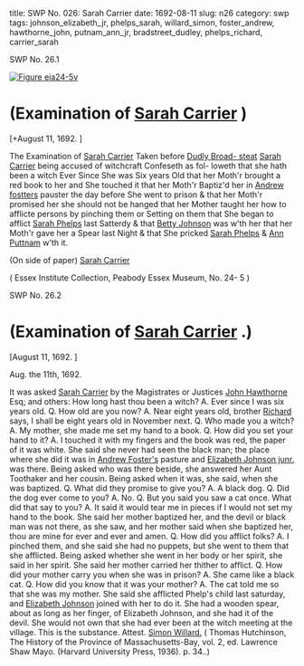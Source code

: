 title: SWP No. 026: Sarah Carrier
date: 1692-08-11
slug: n26
category: swp
tags: johnson_elizabeth_jr, phelps_sarah, willard_simon, foster_andrew, hawthorne_john, putnam_ann_jr, bradstreet_dudley, phelps_richard, carrier_sarah




<div markdown class="doc" id="n26.1">

<div class="doc_id">SWP No. 26.1</div>



<span markdown class="figure">[![Figure eia24-5v](archives/essex/eia/gifs/eia24-5v.gif)](archives/essex/eia/large/eia24-5v.jpg)</span>


# (Examination of [Sarah Carrier](/tag/carrier_sarah.html) )

[+August 11, 1692. ]

The Examination of [Sarah Carrier](/tag/carrier_sarah.html) Taken before [Dudly Broad- steat](/tag/bradstreet_dudley.html) [Sarah Carrier](/tag/carrier_sarah.html) being accused of witchcraft Confeseth as fol-  loweth that she hath been a witch Ever Since She was Six years Old  that her Moth'r brought a red book to her and She touched it that  her Moth'r Baptiz'd her in [Andrew fostters](/tag/foster_andrew.html) pauster the day before  She went to prison & that her Moth'r promised her she should  not be hanged that her Mother taught her how to afflicte persons  by pinching them or Setting on them that She began to afflict [Sarah Phelps](/tag/phelps_sarah.html) last Satterdy & that [Betty Johnson](/tag/johnson_elizabeth_jr.html) was w'th her that her  Moth'r gave her a Spear last Night & that She pricked [Sarah Phelps](/tag/phelps_sarah.html)  & [Ann Puttnam](/tag/putnam_ann_jr.html) w'th it.

(On side of paper) [Sarah Carrier](/tag/carrier_sarah.html)

( Essex Institute Collection, Peabody Essex Museum, No. 24- 5 )


</div>



<div markdown class="doc" id="n26.2">

<div class="doc_id">SWP No. 26.2</div>


# (Examination of [Sarah Carrier](/tag/carrier_sarah.html) .)

[August 11, 1692. ]

Aug. the 11th, 1692. 

It was asked [Sarah Carrier](/tag/carrier_sarah.html) by the Magistrates or Justices [John Hawthorne](/tag/hawthorne_john.html) Esq; and others: How long hast thou been a witch? A.  Ever since I was six years old. Q. How old are you now? A. Near  eight years old, brother [Richard](/tag/phelps_richard.html) says, I shall be eight years old in  November next. Q. Who made you a witch? A. My mother, she  made me set my hand to a book. Q. How did you set your hand to  it? A. I touched it with my fingers and the book was red, the paper   of it was white. She said she never had seen the black man; the place  where she did it was in [Andrew Foster's](/tag/foster_andrew.html) pasture and [Elizabeth Johnson junr.](/tag/johnson_elizabeth_jr.html) was there. Being asked who was there beside, she answered  her Aunt Toothaker and her cousin. Being asked when it was, she  said, when she was baptized. Q. What did they promise to give you?  A. A black dog. Q. Did the dog ever come to you? A. No. Q. But  you said you saw a cat once. What did that say to you? A. It said  it would tear me in pieces if I would not set my hand to the book.  She said her mother baptized her, and the devil or black man was  not there, as she saw, and her mother said when she baptized her,  thou are mine for ever and ever and amen. Q. How did you afflict  folks? A. I pinched them, and she said she had no puppets, but  she went to them that she afflicted. Being asked whether she went in  her body or her spirit, she said in her spirit. She said her mother  carried her thither to afflict. Q. How did your mother carry you  when she was in prison? A. She came like a black cat. Q. How did  you know that it was your mother? A. The cat told me so that she  was my mother. She said she afflicted Phelp's child last saturday,  and [Elizabeth Johnson](/tag/johnson_elizabeth_jr.html) joined with her to do it. She had a wooden  spear, about as long as her finger, of Elizabeth Johnson, and she had  it of the devil. She would not own that she had ever been at the  witch meeting at the village. This is the substance.
Attest. [Simon Willard.](/tag/willard_simon.html) ( Thomas Hutchinson, The History of the Province of Massachusetts-Bay, vol. 2, ed. Lawrence Shaw Mayo. (Harvard University Press, 1936). p. 34..)

</div>

